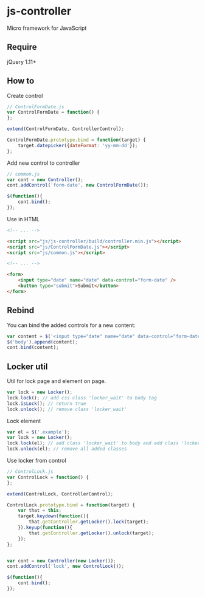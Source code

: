 # js-controller
Micro framework for JavaScript

## Require

jQuery 1.11+

## How to

Create control
```js
// ControlFormDate.js
var ControlFormDate = function() {
};

extend(ControlFormDate, ControllerControl);

ControlFormDate.prototype.bind = function(target) {
    target.datepicker({dateFormat: 'yy-mm-dd'});
};
```

Add new control to controller

```js
// common.js
var cont = new Controller();
cont.addControl('form-date', new ControlFormDate());

$(function(){
    cont.bind();
});
```

Use in HTML

```html
<!-- ... -->

<script src="js/js-controller/build/controller.min.js"></script>
<script src="js/ControlFormDate.js"></script>
<script src="js/common.js"></script>

<!-- ... -->

<form>
    <input type="date" name="date" data-control="form-date" />
    <button type="submit">Submit</button>
</form>
```

## Rebind

You can bind the added controls for a new content:

```js
var content = $('<input type="date" name="date" data-control="form-date" />');
$('body').append(content);
cont.bind(content);
```

## Locker util

Util for lock page and element on page.

```js
var lock = new Locker();
lock.lock(); // add css class 'locker_wait' to body tag
lock.isLock(); // return true
lock.unlock(); // remove class 'locker_wait'
```

Lock element

```js
var el = $('.example');
var lock = new Locker();
lock.lock(el); // add class 'locker_wait' to body and add class 'locker_lock' to element
lock.unlock(el); // remove all added classes
```

Use locker from control

```js
// ControlLock.js
var ControlLock = function() {
};

extend(ControlLock, ControllerControl);

ControlLock.prototype.bind = function(target) {
    var that = this;
    target.keydown(function(){
        that.getController.getLocker().lock(target);
    }).keyup(function(){
        that.getController.getLocker().unlock(target);
    });
};


var cont = new Controller(new Locker());
cont.addControl('lock', new ControlLock());

$(function(){
    cont.bind();
});
```
